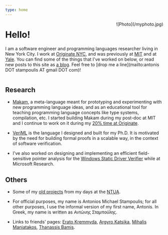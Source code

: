 ```yaml
---
type: home
---
```


<span style="border-radius: 10px; padding: -10px; display: block; overflow: hidden; float: right; padding: 0px; margin-left: 20px;">
![Photo](/myphoto.jpg)
</span>

# Hello!

I am a software engineer and programming languages researcher living in New York City.  I work at
[Originate NYC](http://www.originate.com/), and was previously at [MIT](http://plv.csail.mit.edu/)
and at [Yale](http://cpsc.yale.edu/). You can find some of the things that I've worked on below, or
read new posts to this site as [a blog](/blog). Feel free to [drop me a line](mailto:antonis DOT 
stampoulis AT gmail DOT com)!

<div style="clear: both;"></div>

## Research

* [Makam](/makam), a meta-language meant for prototyping and experimenting with new programming language ideas,
and as an educational tool for teaching programming language concepts like type systems, compilation, etc.
I started building Makam during my post-doc at MIT and I continue to work on it during my
[20% time at Originate](http://www.originate.com/stories/20-percent-time-done-right).

* [VeriML](/veriml) is the language I designed and built for my Ph.D. It is motivated by the need
for building formal proofs in a scalable way, in the context of software verification.

* I've also worked on designing and implementing an efficient field-sensitive pointer analysis for
  the [Windows Static Driver Verifier](http://research.microsoft.com/en-us/projects/slam/) while at
  Microsoft Research.

## Others

* Some of my [old projects](/oldprojects) from my days at the [NTUA](http://www.ece.ntua.gr/).

* For official purposes, my name is Antonios Michael Stampoulis; for all other purposes, I use
the informal version of my first name, Antonis. In Greek, my name is written as <span
style="font-family: 'Helvetica', 'Arial', sans;">Αντώνης Σταμπούλης</span>.

* Links to friends' pages: [Erato Kremmyda](http://www.eratoAkremmyda.com),
  [Argyro Katsika](http://www.ling.uni-potsdam.de/~katsika/),
  [Mihalis Maniatakos](http://nyuad.nyu.edu/en/academics/faculty/michail-maniatakos.html),
  [Thanassis Bamis](http://www.engr.uconn.edu/~bam11008/).
